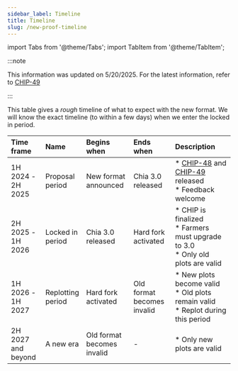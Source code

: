 ```yaml
---
sidebar_label: Timeline
title: Timeline
slug: /new-proof-timeline
---
```


import Tabs from '@theme/Tabs';
import TabItem from '@theme/TabItem';

:::note

This information was updated on 5/20/2025.
For the latest information, refer to [CHIP-49](https://github.com/Chia-Network/chips/pull/161)

:::

This table gives a _rough_ timeline of what to expect with the new format. We will know the exact timeline (to within a few days) when we enter the locked in period.

| Time frame               | Name                    | Begins when                      | Ends when                        | Description                                                                                                                                                   |
|:-------------------------| :---------------------- | :------------------------------- | :------------------------------- | :------------------------------------------------------------------------------------------------------------------------------------------------------------ |
| 1H 2024 - <br/> 2H 2025  | Proposal <br/> period   | New format <br/> announced       | Chia 3.0 <br/> released          | \* [CHIP-48](https://github.com/Chia-Network/chips/pull/160) and [CHIP-49](https://github.com/Chia-Network/chips/pull/161) released <br/> \* Feedback welcome |
| 2H 2025 - <br/> 1H 2026  | Locked in <br/> period  | Chia 3.0 <br/> released          | Hard fork <br/> activated        | \* CHIP is finalized <br/> \* Farmers must upgrade to 3.0 <br/> \* Only old plots are valid                                                                   |
| 1H 2026 - <br/> 1H 2027  | Replotting <br/> period | Hard fork <br/> activated        | Old format <br/> becomes invalid | \* New plots become valid <br/> \* Old plots remain valid <br/> \* Replot during this period                                                                  |
| 2H 2027 <br/> and beyond | A new era               | Old format <br/> becomes invalid | -                                | \* Only new plots are valid                                                                                                                                   |
